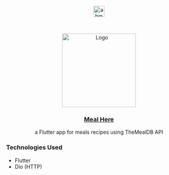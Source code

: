 <p align="center">
<a href="https://linkedin.com/in/ahmedhalbas" target="blank"><img align="center" src="https://cdn.jsdelivr.net/npm/simple-icons@3.0.1/icons/linkedin.svg" alt="ahmedhalbas" height="30" width="30" /></a>
</p>




<!-- PROJECT LOGO -->
<br />
<p align="center">
  <a href="https://drive.google.com/file/d/1_oX_Z4BDPMPN1q3M3Gjc0hOT2vIYsco3/view?usp=sharing">
    <img src="https://is2-ssl.mzstatic.com/image/thumb/Purple114/v4/67/be/0c/67be0cc1-3240-5c92-b995-9ecdd4be9335/source/512x512bb.jpg" alt="Logo" width="200" height="200">
  </a>

  <a href="https://drive.google.com/file/d/1_oX_Z4BDPMPN1q3M3Gjc0hOT2vIYsco3/view?usp=sharing">
      <h3 align="center">Meal Here</h3>

  </a>

  <p align="center">
  a Flutter app for meals recipes using TheMealDB API
    <br />
   
  </p>
</p>






### Technologies Used

* Flutter
* Dio (HTTP)



